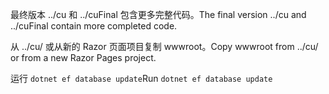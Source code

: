 <span data-ttu-id="bcc15-101">最终版本 ../cu 和 ../cuFinal 包含更多完整代码。</span><span class="sxs-lookup"><span data-stu-id="bcc15-101">The final version ../cu and ../cuFinal contain more completed code.</span></span>

<span data-ttu-id="bcc15-102">从 ../cu/ 或从新的 Razor 页面项目复制 wwwroot。</span><span class="sxs-lookup"><span data-stu-id="bcc15-102">Copy wwwroot from ../cu/ or from a new Razor Pages project.</span></span>

<span data-ttu-id="bcc15-103">运行 `dotnet ef database update`</span><span class="sxs-lookup"><span data-stu-id="bcc15-103">Run `dotnet ef database update`</span></span>
